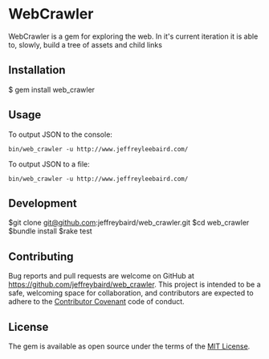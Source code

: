 # WebCrawler

WebCrawler is a gem for exploring the web. In it's current iteration it is able to, slowly, build a tree of assets and child links

## Installation


$ gem install web_crawler

## Usage

To output JSON to the console:

````code
bin/web_crawler -u http://www.jeffreyleebaird.com/
````
To output JSON to a file:

````code
bin/web_crawler -u http://www.jeffreyleebaird.com/
````
## Development

$git clone git@github.com:jeffreybaird/web_crawler.git
$cd web_crawler
$bundle install
$rake test

## Contributing

Bug reports and pull requests are welcome on GitHub at https://github.com/jeffreybaird/web_crawler. This project is intended to be a safe, welcoming space for collaboration, and contributors are expected to adhere to the [Contributor Covenant](contributor-covenant.org) code of conduct.

## License

The gem is available as open source under the terms of the [MIT License](http://opensource.org/licenses/MIT).
